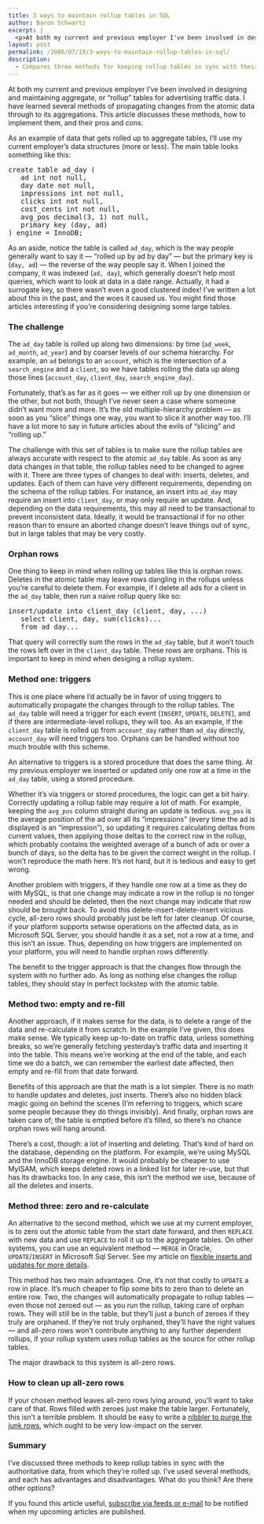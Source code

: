 ```yaml
---
title: 3 ways to maintain rollup tables in SQL
author: Baron Schwartz
excerpt: |
  <p>At both my current and previous employer I've been involved in designing and maintaining aggregate, or "rollup" tables for advertising traffic data.  I have learned several methods of propagating changes from the atomic data through to its aggregations.  This article discusses these methods, how to implement them, and their pros and cons.</p>
layout: post
permalink: /2006/07/19/3-ways-to-maintain-rollup-tables-in-sql/
description:
  - Compares three methods for keeping rollup tables in sync with their source data.
---
```

At both my current and previous employer I&#8217;ve been involved in designing and maintaining aggregate, or &#8220;rollup&#8221; tables for advertising traffic data. I have learned several methods of propagating changes from the atomic data through to its aggregations. This article discusses these methods, how to implement them, and their pros and cons.

As an example of data that gets rolled up to aggregate tables, I&#8217;ll use my current employer&#8217;s data structures (more or less). The main table looks something like this:

<pre>create table ad_day (
   ad int not null,
   day date not null,
   impressions int not null,
   clicks int not null,
   cost_cents int not null,
   avg_pos decimal(3, 1) not null,
   primary key (day, ad)
) engine = InnoDB;</pre>

As an aside, notice the table is called `ad_day`, which is the way people generally want to say it &#8212; &#8220;rolled up by ad by day&#8221; &#8212; but the primary key is (`day, ad`) &#8212; the reverse of the way people say it. When I joined the company, it was indexed (`ad, day`), which generally doesn&#8217;t help most queries, which want to look at data in a date range. Actually, it had a surrogate key, so there wasn&#8217;t even a good clustered index! I&#8217;ve written a lot about this in the past, and the woes it caused us. You might find those articles interesting if you&#8217;re considering designing some large tables.

### The challenge

The `ad_day` table is rolled up along two dimensions: by time (`ad_week`, `ad_month`, `ad_year`) and by coarser levels of our schema hierarchy. For example, an `ad` belongs to an `account`, which is the intersection of a `search_engine` and a `client`, so we have tables rolling the data up along those lines (`account_day`, `client_day`, `search_engine_day`).

Fortunately, that&#8217;s as far as it goes &#8212; we either roll up by one dimension or the other, but not both, though I&#8217;ve never seen a case where someone didn&#8217;t want more and more. It&#8217;s the old multiple-hierarchy problem &#8212; as soon as you &#8220;slice&#8221; things one way, you want to slice it another way too. I&#8217;ll have a lot more to say in future articles about the evils of &#8220;slicing&#8221; and &#8220;rolling up.&#8221;

The challenge with this set of tables is to make sure the rollup tables are always accurate with respect to the atomic `ad_day` table. As soon as any data changes in that table, the rollup tables need to be changed to agree with it. There are three types of changes to deal with: inserts, deletes, and updates. Each of them can have very different requirements, depending on the schema of the rollup tables. For instance, an insert into `ad_day` may require an insert into `client_day`, or may only require an update. And, depending on the data requirements, this may all need to be transactional to prevent inconsistent data. Ideally, it would be transactional if for no other reason than to ensure an aborted change doesn&#8217;t leave things out of sync, but in large tables that may be very costly.

### Orphan rows

One thing to keep in mind when rolling up tables like this is orphan rows. Deletes in the atomic table may leave rows dangling in the rollups unless you&#8217;re careful to delete them. For example, if I delete all ads for a client in the `ad_day` table, then run a naive rollup query like so:

<pre>insert/update into client_day (client, day, ...)
   select client, day, sum(clicks)...
   from ad_day...</pre>

That query will correctly sum the rows in the `ad_day` table, but it won&#8217;t touch the rows left over in the `client_day` table. These rows are orphans. This is important to keep in mind when desiging a rollup system.

### Method one: triggers

This is one place where I&#8217;d actually be in favor of using triggers to automatically propagate the changes through to the rollup tables. The `ad_day` table will need a trigger for each event (`INSERT`, `UPDATE`, `DELETE`), and if there are intermediate-level rollups, they will too. As an example, if the `client_day` table is rolled up from `account_day` rather than `ad_day` directly, `account_day` will need triggers too. Orphans can be handled without too much trouble with this scheme.

An alternative to triggers is a stored procedure that does the same thing. At my previous employer we inserted or updated only one row at a time in the `ad_day` table, using a stored procedure.

Whether it&#8217;s via triggers or stored procedures, the logic can get a bit hairy. Correctly updating a rollup table may require a lot of math. For example, keeping the `avg_pos` column straight during an update is tedious. `avg_pos` is the average position of the ad over all its &#8220;impressions&#8221; (every time the ad is displayed is an &#8220;impression&#8221;), so updating it requires calculating deltas from current values, then applying those deltas to the correct row in the rollup, which probably contains the weighted average of a bunch of ads or over a bunch of days, so the delta has to be given the correct weight in the rollup. I won&#8217;t reproduce the math here. It&#8217;s not hard, but it is tedious and easy to get wrong.

Another problem with triggers, if they handle one row at a time as they do with MySQL, is that one change may indicate a row in the rollup is no longer needed and should be deleted, then the next change may indicate that row should be brought back. To avoid this delete-insert-delete-insert vicious cycle, all-zero rows should probably just be left for later cleanup. Of course, if your platform supports setwise operations on the affected data, as in Microsoft SQL Server, you should handle it as a set, not a row at a time, and this isn&#8217;t an issue. Thus, depending on how triggers are implemented on your platform, you will need to handle orphan rows differently.

The benefit to the trigger approach is that the changes flow through the system with no further ado. As long as nothing else changes the rollup tables, they should stay in perfect lockstep with the atomic table.

### Method two: empty and re-fill

Another approach, if it makes sense for the data, is to delete a range of the data and re-calculate it from scratch. In the example I&#8217;ve given, this does make sense. We typically keep up-to-date on traffic data, unless something breaks, so we&#8217;re generally fetching yesterday&#8217;s traffic data and inserting it into the table. This means we&#8217;re working at the end of the table, and each time we do a batch, we can remember the earliest date affected, then empty and re-fill from that date forward.

Benefits of this approach are that the math is a lot simpler. There is no math to handle updates and deletes, just inserts. There&#8217;s also no hidden black magic going on behind the scenes (I&#8217;m referring to triggers, which scare some people because they do things invisibly). And finally, orphan rows are taken care of; the table is emptied before it&#8217;s filled, so there&#8217;s no chance orphan rows will hang around.

There&#8217;s a cost, though: a lot of inserting and deleting. That&#8217;s kind of hard on the database, depending on the platform. For example, we&#8217;re using MySQL and the InnoDB storage engine. It would probably be cheaper to use MyISAM, which keeps deleted rows in a linked list for later re-use, but that has its drawbacks too. In any case, this isn&#8217;t the method we use, because of all the deletes and inserts.

### Method three: zero and re-calculate

An alternative to the second method, which we use at my current employer, is to zero out the atomic table from the start date forward, and then `REPLACE` with new data and use `REPLACE` to roll it up to the aggregate tables. On other systems, you can use an equivalent method &#8212; `MERGE` in Oracle, `UPDATE`/`INSERT` in Microsoft Sql Server. See my article on [flexible inserts and updates for more details][1].

This method has two main advantages. One, it&#8217;s not that costly to `UPDATE` a row in place. It&#8217;s much cheaper to flip some bits to zero than to delete an entire row. Two, the changes will automatically propagate to rollup tables &#8212; even those not zeroed out &#8212; as you run the rollup, taking care of orphan rows. They will still be in the table, but they&#8217;ll just a bunch of zeroes if they truly are orphaned. If they&#8217;re not truly orphaned, they&#8217;ll have the right values &#8212; and all-zero rows won&#8217;t contribute anything to any further dependent rollups, if your rollup system uses rollup tables as the source for other rollup tables.

The major drawback to this system is all-zero rows.

### How to clean up all-zero rows

If your chosen method leaves all-zero rows lying around, you&#8217;ll want to take care of that. Rows filled with zeroes just make the table larger. Fortunately, this isn&#8217;t a terrible problem. It should be easy to write a [nibbler to purge the junk rows][2], which ought to be very low-impact on the server.

### Summary

I&#8217;ve discussed three methods to keep rollup tables in sync with the authoritative data, from which they&#8217;re rolled up. I&#8217;ve used several methods, and each has advantages and disadvantages. What do you think? Are there other options?

If you found this article useful, [subscribe via feeds or e-mail][3] to be notified when my upcoming articles are published.

 [1]: /blog/2006/02/21/flexible-insert-and-update-in-mysql/
 [2]: /blog/2006/05/02/how-to-write-efficient-archiving-and-purging-jobs-in-sql/
 [3]: /blog/subscribe/
